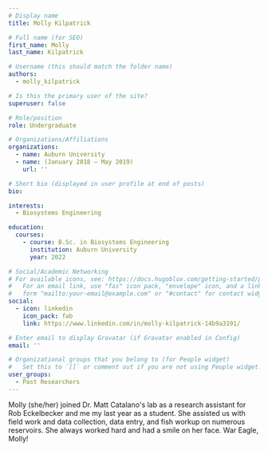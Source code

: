 ```yaml
---
# Display name
title: Molly Kilpatrick

# Full name (for SEO)
first_name: Molly
last_name: Kilpatrick

# Username (this should match the folder name)
authors:
  - molly_kilpatrick

# Is this the primary user of the site?
superuser: false

# Role/position
role: Undergraduate

# Organizations/Affiliations
organizations:
  - name: Auburn University
  - name: (January 2018 – May 2019)
    url: ''

# Short bio (displayed in user profile at end of posts)
bio: 

interests:
  - Biosystems Engineering

education:
  courses:
    - course: B.Sc. in Biosystems Engineering
      institution: Auburn University
      year: 2022

# Social/Academic Networking
# For available icons, see: https://docs.hugoblox.com/getting-started/page-builder/#icons
#   For an email link, use "fas" icon pack, "envelope" icon, and a link in the
#   form "mailto:your-email@example.com" or "#contact" for contact widget.
social:
  - icon: linkedin
    icon_pack: fab
    link: https://www.linkedin.com/in/molly-kilpatrick-14b9a3191/

# Enter email to display Gravatar (if Gravatar enabled in Config)
email: ''

# Organizational groups that you belong to (for People widget)
#   Set this to `[]` or comment out if you are not using People widget.
user_groups:
  - Past Researchers
---
```


Molly (she/her) joined Dr. Matt Catalano's lab as a research assistant for Rob Eckelbecker and me my last year as a student. She assisted us with field work and data collection, data entry, and fish workup on numerous reservoirs. She always worked hard and had a smile on her face. War Eagle, Molly!
